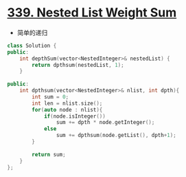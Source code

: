 # [339. Nested List Weight Sum](https://leetcode.com/problems/nested-list-weight-sum/#/description)
* 简单的递归

```C++
class Solution {
public:
    int depthSum(vector<NestedInteger>& nestedList) {
        return dpthsum(nestedList, 1);
    }
    
public:
    int dpthsum(vector<NestedInteger>& nlist, int dpth){
        int sum = 0;
        int len = nlist.size();
        for(auto node : nlist){
            if(node.isInteger())
                sum += dpth * node.getInteger();
            else
                sum += dpthsum(node.getList(), dpth+1);
        }
        
        return sum;
    }
};
```
